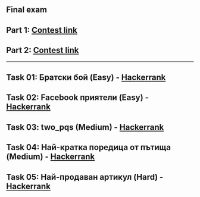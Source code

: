 ## Final exam 

## Part 1: [Contest link](<https://www.hackerrank.com/contests/sda-exam-20222023-part-1/challenges>)
## Part 2: [Contest link](<https://www.hackerrank.com/contests/sda-exam-20222023-part-2/challenges>)

---

## Task 01: Братски бой (Easy) - [Hackerrank](<https://www.hackerrank.com/contests/sda-exam-20222023-part-1/challenges/challenge-3906>)

## Task 02: Facebook приятели (Easy) - [Hackerrank](<https://www.hackerrank.com/contests/sda-exam-20222023-part-1/challenges/challenge-3904>)

## Task 03: two_pqs (Medium) - [Hackerrank](<https://www.hackerrank.com/contests/sda-exam-20222023-part-2/challenges/two-pqs>)

## Task 04: Най-кратка поредица от пътища (Medium) - [Hackerrank](<https://www.hackerrank.com/contests/sda-exam-20222023-part-2/challenges/--152>)

## Task 05: Най-продаван артикул (Hard) - [Hackerrank](<https://www.hackerrank.com/contests/sda-exam-20222023-part-2/challenges/challenge-3881>)
